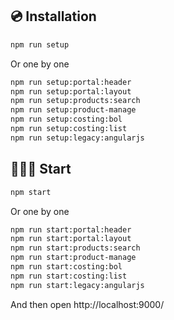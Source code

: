 ## 💿 Installation

```bash
npm run setup
```

Or one by one

```bash
npm run setup:portal:header
npm run setup:portal:layout
npm run setup:products:search
npm run setup:product-manage
npm run setup:costing:bol
npm run setup:costing:list
npm run setup:legacy:angularjs
```

## 🏃🏻‍♂️ Start

```bash
npm start
```

Or one by one

```bash
npm run start:portal:header
npm run start:portal:layout
npm run start:products:search
npm run start:product-manage
npm run start:costing:bol
npm run start:costing:list
npm run start:legacy:angularjs
```

And then open http://localhost:9000/
